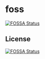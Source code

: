 # foss
[![FOSSA Status](https://app.fossa.com/api/projects/git%2Bgithub.com%2Fvalorkin%2Ffoss.svg?type=shield)](https://app.fossa.com/projects/git%2Bgithub.com%2Fvalorkin%2Ffoss?ref=badge_shield)



## License
[![FOSSA Status](https://app.fossa.com/api/projects/git%2Bgithub.com%2Fvalorkin%2Ffoss.svg?type=large)](https://app.fossa.com/projects/git%2Bgithub.com%2Fvalorkin%2Ffoss?ref=badge_large)